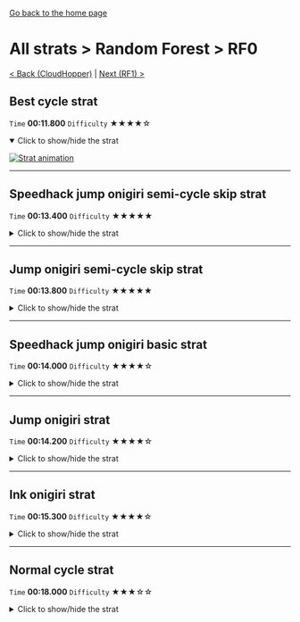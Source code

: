 [Go back to the home page](https://github.com/Doublevil/scbspeedrun)

# All strats > Random Forest > RF0

[< Back (CloudHopper)](https://github.com/Doublevil/scbspeedrun/blob/main/levels/all_lvl/HC/CloudHopper.md) | [Next (RF1) >](https://github.com/Doublevil/scbspeedrun/blob/main/levels/all_lvl/RF/RF1.md)

## Best cycle strat

`Time` **00:11.800** `Difficulty` ★★★★☆
<details open>
  <summary>Click to show/hide the strat</summary>

  [![Strat animation](https://github.com/Doublevil/scbspeedrun/blob/main/media/levels/RF/RF0_BestCycleStrat.webp)](https://github.com/Doublevil/scbspeedrun/blob/main/media/levels/RF/RF0_BestCycleStrat.mp4?raw=true)
</details>

---
## Speedhack jump onigiri semi-cycle skip strat

`Time` **00:13.400** `Difficulty` ★★★★★
<details>
  <summary>Click to show/hide the strat</summary>

  [![Strat animation](https://github.com/Doublevil/scbspeedrun/blob/main/media/levels/RF/RF0_S_JumpOnigiriSemiCycleSkip.webp)](https://github.com/Doublevil/scbspeedrun/blob/main/media/levels/RF/RF0_S_JumpOnigiriSemiCycleSkip.mp4?raw=true)

  **Notes**
  - This is a small improvement over the jump onigiri basic strat. See the notes on that one for more info.
  - The only improvement is going into the horizontal laser section earlier, and waiting the cycle after the ink block in the middle, rather than before the whole section.
  - Because this one is harder to master and only a very minor time save, it's highly recommended to go for the simpler one.
  - In the horizontal laser section, the strat toggles ink only after the onigiri crosses the ink block, but because that timing is extremely tight, it's recommended to toggle ink right after you pass the ink block instead. You'll have to backtrack a bit to pick up the onigiri, but it's better than dying.
</details>

---
## Jump onigiri semi-cycle skip strat

`Time` **00:13.800** `Difficulty` ★★★★★
<details>
  <summary>Click to show/hide the strat</summary>

  [![Strat animation](https://github.com/Doublevil/scbspeedrun/blob/main/media/levels/RF/RF0_JumpOnigiriSemiCycleSkip.webp)](https://github.com/Doublevil/scbspeedrun/blob/main/media/levels/RF/RF0_JumpOnigiriSemiCycleSkip.mp4?raw=true)

  **Notes**
  - This is a very small improvement on the basic jump onigiri strat. See that one for more info.
  - The only improvement is going into the horizontal laser section earlier, and waiting the cycle after the ink block in the middle, rather than before the whole section.
  - Because this one is harder to master and only a very minor time save, it's highly recommended to go for the simpler one.
</details>

---
## Speedhack jump onigiri basic strat

`Time` **00:14.000** `Difficulty` ★★★★☆
<details>
  <summary>Click to show/hide the strat</summary>

  [![Strat animation](https://github.com/Doublevil/scbspeedrun/blob/main/media/levels/RF/RF0_S_JumpOnigiri.webp)](https://github.com/Doublevil/scbspeedrun/blob/main/media/levels/RF/RF0_S_JumpOnigiri.mp4?raw=true)

  **Notes**
  - This one is all about timing.
  - The first timing to master is the first laser cycle. If you get the onigiri right away like in the strat, wait a bit before jumping up.
  - That jump up is a bit tight. You need to start jumping when you're almost walking on the glitch, otherwise you'll hit the glitch on the top.
  - The dash in between lasers shouldn't be too hard with a bit of training, and the timing is very lenient for this.
  - The last timing to master is the horizontal laser cycle. If you make it to the same cycle as the strat, just note that it will stop firing the moment the rotating laser behind you hits the block you're waiting on.
  - This last part is pretty lenient with speedhack. You don't have to perfectly play into the laser timing.
</details>

---
## Jump onigiri strat

`Time` **00:14.200** `Difficulty` ★★★★☆
<details>
  <summary>Click to show/hide the strat</summary>

  [![Strat animation](https://github.com/Doublevil/scbspeedrun/blob/main/media/levels/RF/RF0_JumpOnigiriStrat.webp)](https://github.com/Doublevil/scbspeedrun/blob/main/media/levels/RF/RF0_JumpOnigiriStrat.mp4?raw=true)

  **Notes**
  - This one is all about timing.
  - The first timing to master is the first laser cycle. If you get the onigiri right away like in the strat, wait a bit before jumping up.
  - That jump up is a bit tight. You need to start jumping when you're almost walking on the glitch, otherwise you'll hit the glitch on the top.
  - The dash in between lasers shouldn't be too hard with a bit of training, and the timing is very lenient for this.
  - The last timing to master is the horizontal laser cycle. If you make it to the same cycle as the strat, just note that it will stop firing the moment the rotating laser behind you hits the block you're waiting on.
  - There is some leniency to this part, you don't have to perfectly play into the laser timing, but it's still pretty tight.
</details>

---
## Ink onigiri strat

`Time` **00:15.300** `Difficulty` ★★★★☆
<details>
  <summary>Click to show/hide the strat</summary>

  [![Strat animation](https://github.com/Doublevil/scbspeedrun/blob/main/media/levels/RF/RF0_InkOnigiriStrat.webp)](https://github.com/Doublevil/scbspeedrun/blob/main/media/levels/RF/RF0_InkOnigiriStrat.mp4?raw=true)

  **Notes**
  - If you miss any laser cycle, you'll have to improvise or die. When missing early on, you're probably better off hitting a glitch to reset everything, rather than try to improvise with the cycles and probably die anyways.
  - We use ink clipping in the rotating laser part, but it's not required, you can take it slower without any penalty, because you have to wait for the rotating lasers anyways.
  - About the horizontal laser cycle timing: if you make it to the same cycle as the strat, note that it will stop firing the moment the rotating laser behind you hits the block you're waiting on. For the ink strat though, it's very lenient, you don't have to rush it.
</details>

---
## Normal cycle strat

`Time` **00:18.000** `Difficulty` ★★★☆☆
<details>
  <summary>Click to show/hide the strat</summary>

  [![Strat animation](https://github.com/Doublevil/scbspeedrun/blob/main/media/levels/RF/RF0_NormalCycleStrat.webp)](https://github.com/Doublevil/scbspeedrun/blob/main/media/levels/RF/RF0_NormalCycleStrat.mp4?raw=true)
</details>
